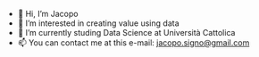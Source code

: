 - 👋 Hi, I’m Jacopo
- 👀 I’m interested in creating value using data
- 🌱 I’m currently studing Data Science at Università Cattolica 
- 📫 You can contact me at this e-mail: jacopo.signo@gmail.com

<!---
Jacoposigno1999/Jacoposigno1999 is a ✨ special ✨ repository because its `README.md` (this file) appears on your GitHub profile.
You can click the Preview link to take a look at your changes.
--->
